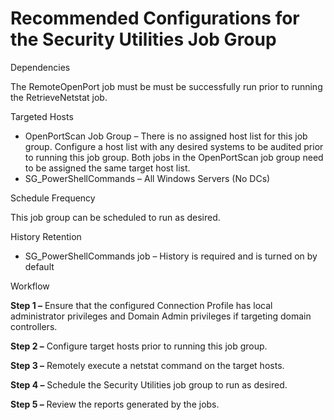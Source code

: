 # Recommended Configurations for the Security Utilities Job Group

Dependencies

The RemoteOpenPort job must be must be successfully run prior to running the RetrieveNetstat job.

Targeted Hosts

- OpenPortScan Job Group – There is no assigned host list for this job group. Configure a host list
  with any desired systems to be audited prior to running this job group. Both jobs in the
  OpenPortScan job group need to be assigned the same target host list.
- SG_PowerShellCommands – All Windows Servers (No DCs)

Schedule Frequency

This job group can be scheduled to run as desired.

History Retention

- SG_PowerShellCommands job – History is required and is turned on by default

Workflow

**Step 1 –** Ensure that the configured Connection Profile has local administrator privileges and
Domain Admin privileges if targeting domain controllers.

**Step 2 –** Configure target hosts prior to running this job group.

**Step 3 –** Remotely execute a netstat command on the target hosts.

**Step 4 –** Schedule the Security Utilities job group to run as desired.

**Step 5 –** Review the reports generated by the jobs.

